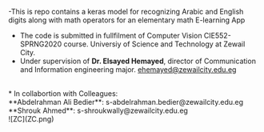 
-This is repo contains a keras model for recognizing Arabic and English digits along with math operators for an elementary math E-learning App
- The code is submitted in fullfilment of Computer Vision CIE552-SPRNG2020 course. Universiy of Science and Technology at Zewail City.
- Under supervision of **Dr. Elsayed Hemayed**, director of Communication and Information engineering major.
ehemayed@zewailcity.edu.eg 
<br>
* In collabortion with Colleagues:<br>
**Abdelrahman Ali Bedier**: s-abdelrahman.bedier@zewailcity.edu.eg 
**Shrouk Ahmed**: s-shroukwally@zewailcity.edu.eg 
<br>
![ZC](ZC.png)
